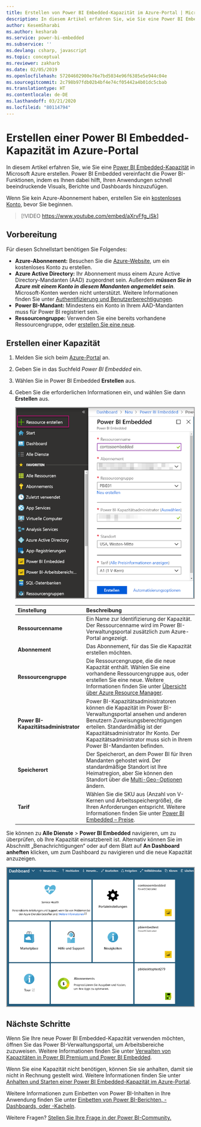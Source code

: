 ```yaml
---
title: Erstellen von Power BI Embedded-Kapazität im Azure-Portal | Microsoft-Dokumentation
description: In diesem Artikel erfahren Sie, wie Sie eine Power BI Embedded-Kapazität in Microsoft Azure erstellen.
author: KesemSharabi
ms.author: kesharab
ms.service: power-bi-embedded
ms.subservice: ''
ms.devlang: csharp, javascript
ms.topic: conceptual
ms.reviewer: zakharb
ms.date: 02/05/2019
ms.openlocfilehash: 57204602900e76e7bd5034e96f6385e5e944c04e
ms.sourcegitcommit: 2c798b97fdb02b4bf4e74cf05442a4b01dc5cbab
ms.translationtype: HT
ms.contentlocale: de-DE
ms.lasthandoff: 03/21/2020
ms.locfileid: "80114794"
---
```

# <a name="create-power-bi-embedded-capacity-in-the-azure-portal"></a>Erstellen einer Power BI Embedded-Kapazität im Azure-Portal

In diesem Artikel erfahren Sie, wie Sie eine [Power BI Embedded-Kapazität](azure-pbie-what-is-power-bi-embedded.md) in Microsoft Azure erstellen. Power BI Embedded vereinfacht die Power BI-Funktionen, indem es Ihnen dabei hilft, Ihren Anwendungen schnell beeindruckende Visuals, Berichte und Dashboards hinzuzufügen.

Wenn Sie kein Azure-Abonnement haben, erstellen Sie ein [kostenloses Konto](https://azure.microsoft.com/free/), bevor Sie beginnen.

> [!VIDEO https://www.youtube.com/embed/aXrvFfg_iSk]

## <a name="before-you-begin"></a>Vorbereitung

Für diesen Schnellstart benötigen Sie Folgendes:

* **Azure-Abonnement:** Besuchen Sie die [Azure-Website](https://azure.microsoft.com/free/), um ein kostenloses Konto zu erstellen.
* **Azure Active Directory:** Ihr Abonnement muss einem Azure Active Directory-Mandanten (AAD) zugeordnet sein. Außerdem ***müssen Sie in Azure mit einem Konto in diesem Mandanten angemeldet sein***. Microsoft-Konten werden nicht unterstützt. Weitere Informationen finden Sie unter [Authentifizierung und Benutzerberechtigungen](https://docs.microsoft.com/azure/analysis-services/analysis-services-manage-users).
* **Power BI-Mandant:** Mindestens ein Konto in Ihrem AAD-Mandanten muss für Power BI registriert sein.
* **Ressourcengruppe:** Verwenden Sie eine bereits vorhandene Ressourcengruppe, oder [erstellen Sie eine neue](https://docs.microsoft.com/azure/azure-resource-manager/resource-group-overview).

## <a name="create-a-capacity"></a>Erstellen einer Kapazität

1. Melden Sie sich beim [Azure-Portal](https://portal.azure.com/) an.

2. Geben Sie in das Suchfeld *Power BI Embedded* ein.

3. Wählen Sie in Power BI Embedded **Erstellen** aus.

4. Geben Sie die erforderlichen Informationen ein, und wählen Sie dann **Erstellen** aus.

    ![Felder zum Ausfüllen beim Erstellen einer neuen Kapazität](media/azure-pbie-create-capacity/azure-portal-create-power-bi-embedded.png)

    |Einstellung |Beschreibung |
    |---------|---------|
    |**Ressourcenname**|Ein Name zur Identifizierung der Kapazität. Der Ressourcenname wird im Power BI-Verwaltungsportal zusätzlich zum Azure-Portal angezeigt.|
    |**Abonnement**|Das Abonnement, für das Sie die Kapazität erstellen möchten.|
    |**Ressourcengruppe**|Die Ressourcengruppe, die die neue Kapazität enthält. Wählen Sie eine vorhandene Ressourcengruppe aus, oder erstellen Sie eine neue. Weitere Informationen finden Sie unter [Übersicht über Azure Resource Manager](https://docs.microsoft.com/azure/azure-resource-manager/resource-group-overview).|
    |**Power BI-Kapazitätsadministrator**|Power BI-Kapazitätsadministratoren können die Kapazität im Power BI-Verwaltungsportal ansehen und anderen Benutzern Zuweisungsberechtigungen erteilen. Standardmäßig ist der Kapazitätsadministrator Ihr Konto. Der Kapazitätsadministrator muss sich in Ihrem Power BI-Mandanten befinden.|
    |**Speicherort**|Der Speicherort, an dem Power BI für Ihren Mandanten gehostet wird. Der standardmäßige Standort ist Ihre Heimatregion, aber Sie können den Standort über die [Multi-Geo-Optionen](embedded-multi-geo.md) ändern.
    |**Tarif**|Wählen Sie die SKU aus (Anzahl von V-Kernen und Arbeitsspeichergröße), die Ihren Anforderungen entspricht.  Weitere Informationen finden Sie unter [Power BI Embedded – Preise](https://azure.microsoft.com/pricing/details/power-bi-embedded/).|

Sie können zu **Alle Dienste** > **Power BI Embedded** navigieren, um zu überprüfen, ob Ihre Kapazität einsatzbereit ist. Alternativ können Sie im Abschnitt „Benachrichtigungen“ oder auf dem Blatt auf **An Dashboard anheften** klicken, um zum Dashboard zu navigieren und die neue Kapazität anzuzeigen.

![Dashboard im Azure-Portal mit Power BI Embedded-Kapazität](media/azure-pbie-create-capacity/azure-portal-dashboard.png)

## <a name="next-steps"></a>Nächste Schritte

Wenn Sie Ihre neue Power BI Embedded-Kapazität verwenden möchten, öffnen Sie das Power BI-Verwaltungsportal, um Arbeitsbereiche zuzuweisen. Weitere Informationen finden Sie unter [Verwalten von Kapazitäten in Power BI Premium und Power BI Embedded](https://powerbi.microsoft.com/documentation/powerbi-admin-premium-manage/).

Wenn Sie eine Kapazität nicht benötigen, können Sie sie anhalten, damit sie nicht in Rechnung gestellt wird. Weitere Informationen finden Sie unter [Anhalten und Starten einer Power BI Embedded-Kapazität im Azure-Portal](azure-pbie-pause-start.md).

Weitere Informationen zum Einbetten von Power BI-Inhalten in Ihre Anwendung finden Sie unter [Einbetten von Power BI-Berichten, -Dashboards, oder -Kacheln](https://powerbi.microsoft.com/documentation/powerbi-developer-embedding-content/).

Weitere Fragen? [Stellen Sie Ihre Frage in der Power BI-Community.](https://community.powerbi.com/)